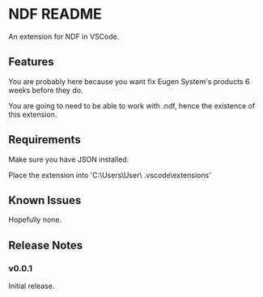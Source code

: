 # NDF README

An extension for NDF in VSCode.

## Features

You are probably here because you want fix Eugen System's products 6 weeks before they do.

You are going to need to be able to work with .ndf, hence the existence of this extension.

## Requirements

Make sure you have JSON installed.

Place the extension into 'C:\Users\User\ .vscode\extensions'

## Known Issues

Hopefully none.

## Release Notes

### v0.0.1

Initial release.
